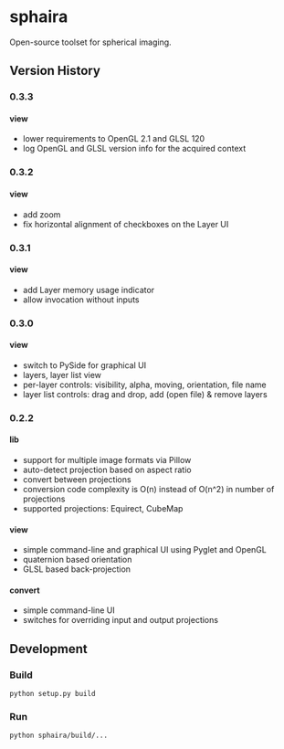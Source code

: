 sphaira
=======

Open-source toolset for spherical imaging.

## Version History

### 0.3.3

#### view

- lower requirements to OpenGL 2.1 and GLSL 120
- log OpenGL and GLSL version info for the acquired context

### 0.3.2

#### view

- add zoom
- fix horizontal alignment of checkboxes on the Layer UI

### 0.3.1

#### view

- add Layer memory usage indicator
- allow invocation without inputs

### 0.3.0

#### view

- switch to PySide for graphical UI
- layers, layer list view
- per-layer controls: visibility, alpha, moving, orientation, file name
- layer list controls: drag and drop, add (open file) & remove layers

### 0.2.2

#### lib

- support for multiple image formats via Pillow
- auto-detect projection based on aspect ratio
- convert between projections
- conversion code complexity is O(n) instead of O(n^2) in number of projections
- supported projections: Equirect, CubeMap

#### view

- simple command-line and graphical UI using Pyglet and OpenGL
- quaternion based orientation
- GLSL based back-projection

#### convert

- simple command-line UI
- switches for overriding input and output projections


## Development

### Build

```
python setup.py build
```

### Run

```
python sphaira/build/...
```
